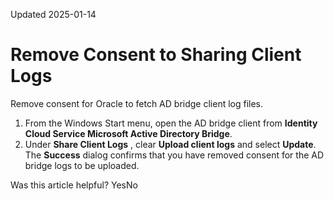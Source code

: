 Updated 2025-01-14
# Remove Consent to Sharing Client Logs
Remove consent for Oracle to fetch AD bridge client log files.
  1. From the Windows Start menu, open the AD bridge client from **Identity Cloud Service Microsoft Active Directory Bridge**.
  2. Under **Share Client Logs** , clear **Upload client logs** and select **Update**.
The **Success** dialog confirms that you have removed consent for the AD bridge logs to be uploaded.


Was this article helpful?
YesNo

